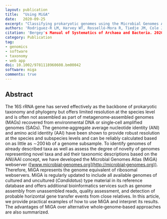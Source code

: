 ```yaml
---
layout: publication
title:  "Using MiGA"
date:   2020-09-25
excerpt: "Classifying prokaryotic genomes using the Microbial Genomes Atlas (MiGA) webserver."
authors: 'Rodriguez-R LM, Harvey WT, Rosselló-Mora R, Tiedje JM, Cole JR, Konstantinidis KT.'
citation: 'Bergey's Manual of Systematics of Archaea and Bacteria. 2020.'
category: Publication
tag:
- genomics
- software
- taxonomy
- web app
doi: 10.1002/9781118960608.bm00042
software: miga
comments: true
---
```


## Abstract
The 16S rRNA gene has served effectively as the backbone of prokaryotic taxonomy
and phylogeny but offers limited resolution at the species level and is often
not assembled as part of metagenome‐assembled genomes (MAGs) recovered from
environmental DNA or single‐cell amplified genomes (SAGs). The genome‐aggregate
average nucleotide identity (ANI) and amino acid identity (AAI) have been shown
to provide robust resolution at the species and subspecies levels and can be
reliably calculated based on as little as ∼200 kb of a genome subsample. To
identify genomes of already described taxa as well as assess the degree of
novelty of genomes representing novel taxa and aid their taxonomic descriptions
based on the ANI/AAI concept, we have developed the Microbial Genomes Atlas
(MiGA) webserver ([www.microbial‐genomes.org](http://microbial‐genomes.org)).
Therefore, MiGA represents the genome equivalent of ribosomal webservers.
MiGA is regularly updated to include all available genomes of cultured and
uncultured (*Candidatus*) type material in its reference database and offers
additional bioinformatics services such as genome assembly from unassembled
reads, quality assessment, and detection of probable horizontal gene transfer
events from close relatives. In this article, we provide practical examples of
how to use MiGA and interpret its results. The advantages of MiGA over
alternative whole‐genome‐based approaches are also summarized.

